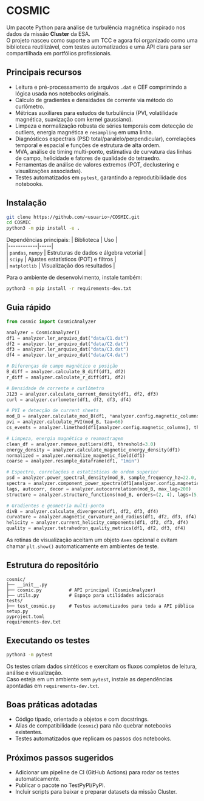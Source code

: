 # COSMIC

Um pacote Python para análise de turbulência magnética inspirado nos dados da missão **Cluster** da ESA.  
O projeto nasceu como suporte a um TCC e agora foi organizado como uma biblioteca reutilizável, com testes automatizados e uma API clara para ser compartilhada em portfólios profissionais.

## Principais recursos
- Leitura e pré-processamento de arquivos `.dat` e CEF comprimindo a lógica usada nos notebooks originais.
- Cálculo de gradientes e densidades de corrente via método do curlômetro.
- Métricas auxiliares para estudos de turbulência (PVI, volatilidade magnética, suavização com kernel gaussiano).
- Limpeza e normalização robusta de séries temporais com detecção de outliers, energia magnética e `resampling` em uma linha.
- Diagnósticos espectrais (PSD total/paralelo/perpendicular), correlações temporal e espacial e funções de estrutura de alta ordem.
- MVA, análise de timing multi-ponto, estimativa de curvatura das linhas de campo, helicidade e fatores de qualidade do tetraedro.
- Ferramentas de análise de valores extremos (POT, declustering e visualizações associadas).
- Testes automatizados em `pytest`, garantindo a reprodutibilidade dos notebooks.

## Instalação
```bash
git clone https://github.com/<usuario>/COSMIC.git
cd COSMIC
python3 -m pip install -e .
```

Dependências principais:
| Biblioteca | Uso |  
|------------|-----|  
| `pandas`, `numpy` | Estruturas de dados e álgebra vetorial |  
| `scipy` | Ajustes estatísticos (POT) e filtros |  
| `matplotlib` | Visualização dos resultados |  

Para o ambiente de desenvolvimento, instale também:
```bash
python3 -m pip install -r requirements-dev.txt
```

## Guia rápido
```python
from cosmic import CosmicAnalyzer

analyzer = CosmicAnalyzer()
df1 = analyzer.ler_arquivo_dat("data/C1.dat")
df2 = analyzer.ler_arquivo_dat("data/C2.dat")
df3 = analyzer.ler_arquivo_dat("data/C3.dat")
df4 = analyzer.ler_arquivo_dat("data/C4.dat")

# Diferenças de campo magnético e posição
B_diff = analyzer.calculate_B_diff(df1, df2)
r_diff = analyzer.calculate_r_diff(df1, df2)

# Densidade de corrente e curlômetro
J123 = analyzer.calculate_current_density(df1, df2, df3)
curl = analyzer.curlometer(df1, df2, df3, df4)

# PVI e detecção de current sheets
mod_B = analyzer.calculate_mod_B(df1, *analyzer.config.magnetic_columns)
pvi = analyzer.calculate_PVI(mod_B, tau=66)
cs_events = analyzer.limethod(df1[analyzer.config.magnetic_columns], theta_c=45.0, tau_sec=5.0)

# Limpeza, energia magnética e reamostragem
clean_df = analyzer.remove_outliers(df1, threshold=3.0)
energy_density = analyzer.calculate_magnetic_energy_density(df1)
normalized = analyzer.normalize_magnetic_field(df1)
coarse = analyzer.resample_dataframe(df1, "1min")

# Espectro, correlações e estatísticas de ordem superior
psd = analyzer.power_spectral_density(mod_B, sample_frequency_hz=22.0, slope_range=(0.1, 1.0))
spectra = analyzer.component_power_spectra(df1[analyzer.config.magnetic_columns], sample_frequency_hz=22.0)
lags, autocorr, decor = analyzer.autocorrelation(mod_B, max_lag=200)
structure = analyzer.structure_functions(mod_B, orders=(2, 4), lags=(5, 20, 50))

# Gradientes e geometria multi-ponto
divB = analyzer.calculate_divergence(df1, df2, df3, df4)
curvature = analyzer.magnetic_curvature_and_radius(df1, df2, df3, df4)
helicity = analyzer.current_helicity_components(df1, df2, df3, df4)
quality = analyzer.tetrahedron_quality_metrics(df1, df2, df3, df4)
```

As rotinas de visualização aceitam um objeto `Axes` opcional e evitam chamar `plt.show()` automaticamente em ambientes de teste.

## Estrutura do repositório
```
cosmic/
├── __init__.py
├── cosmic.py          # API principal (CosmicAnalyzer)
├── utils.py           # Espaço para utilidades adicionais
tests/
├── test_cosmic.py     # Testes automatizados para toda a API pública
setup.py
pyproject.toml
requirements-dev.txt
```

## Executando os testes
```bash
python3 -m pytest
```
Os testes criam dados sintéticos e exercitam os fluxos completos de leitura, análise e visualização.  
Caso esteja em um ambiente sem `pytest`, instale as dependências apontadas em `requirements-dev.txt`.

## Boas práticas adotadas
- Código tipado, orientado a objetos e com docstrings.
- Alias de compatibilidade (`cosmic`) para não quebrar notebooks existentes.
- Testes automatizados que replicam os passos dos notebooks.

## Próximos passos sugeridos
- Adicionar um pipeline de CI (GitHub Actions) para rodar os testes automaticamente.
- Publicar o pacote no TestPyPI/PyPI.
- Incluir scripts para baixar e preparar datasets da missão Cluster.

